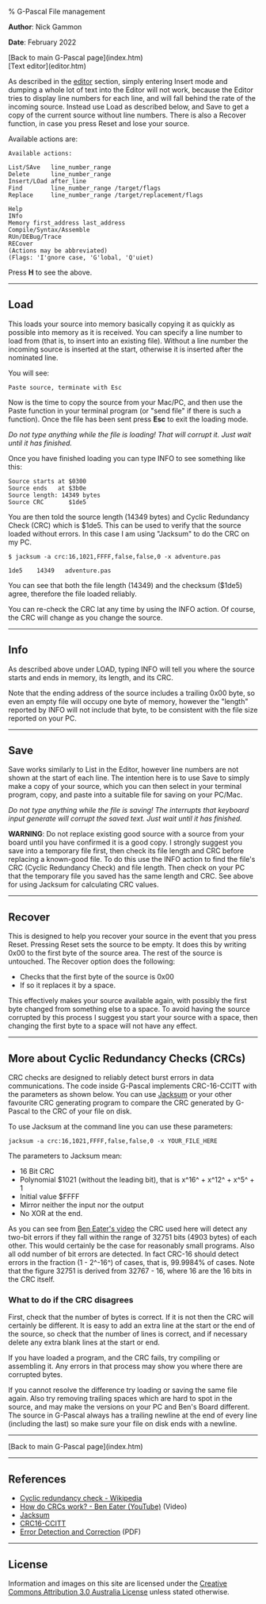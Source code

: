 % G-Pascal File management

**Author**: Nick Gammon

**Date**: February 2022

<div class='quick_link'> [Back to main G-Pascal page](index.htm)</div>
<div class='quick_link'> [Text editor](editor.htm) </div>

As described in the [editor](editor.htm) section, simply entering Insert mode and dumping a whole lot of text into the Editor will not work, because the Editor tries to display line numbers for each line, and will fall behind the rate of the incoming source. Instead use Load as described below, and Save to get a copy of the current source without line numbers. There is also  a Recover function, in case you press Reset and lose your source.

Available actions are:

```
Available actions:

List/SAve   line_number_range
Delete      line_number_range
Insert/LOad after_line
Find        line_number_range /target/flags
Replace     line_number_range /target/replacement/flags

Help
INfo
Memory first_address last_address
Compile/Syntax/Assemble
RUn/DEBug/Trace
RECover
(Actions may be abbreviated)
(Flags: 'I'gnore case, 'G'lobal, 'Q'uiet)
```

Press **H** to see the above.

---

## Load

This loads your source into memory basically copying it as quickly as possible into memory as it is received. You can specify a line number to load from (that is, to insert into an existing file). Without a line number the incoming source is inserted at the start, otherwise it is inserted after the nominated line.

You will see:

```
Paste source, terminate with Esc
```

Now is the time to copy the source from your Mac/PC, and then use the Paste function in your terminal program (or "send file" if there is such a function). Once the file has been sent press **Esc** to exit the loading mode.

*Do not type anything while the file is loading! That will corrupt it. Just wait until it has finished.*

Once you have finished loading you can type INFO to see something like this:

```
Source starts at $0300
Source ends   at $3b0e
Source length: 14349 bytes
Source CRC       $1de5
```

You are then told the source length (14349 bytes) and Cyclic Redundancy Check (CRC) which is $1de5. This can be used to verify that the source loaded without errors. In this case I am using "Jacksum" to do the CRC on my PC.

```
$ jacksum -a crc:16,1021,FFFF,false,false,0 -x adventure.pas

1de5	14349	adventure.pas
```

You can see that both the file length (14349) and the checksum ($1de5) agree, therefore the file loaded reliably.

You can re-check the CRC lat any time by using the INFO action. Of course, the CRC will change as you change the source.

---

## Info

As described above under LOAD, typing INFO will tell you where the source starts and ends in memory, its length, and its CRC.

Note that the ending address of the source includes a trailing 0x00 byte, so even an empty file will occupy one byte of memory, however the "length" reported by INFO will not include that byte, to be consistent with the file size reported on your PC.

---

## Save

Save works similarly to List in the Editor, however line numbers are not shown at the start of each line. The intention here is to use Save to simply make a copy of your source, which you can then select in your terminal program, copy, and paste into a suitable file for saving on your PC/Mac.

*Do not type anything while the file is saving! The interrupts that keyboard input generate will corrupt the saved text. Just wait until it has finished.*

**WARNING**: Do not replace existing good source with a source from your board until you have confirmed it is a good copy. I strongly suggest you  save into a temporary file first, then check its file length and CRC before replacing a known-good file. To do this use the INFO action to find the file's CRC (Cyclic Redundancy Check) and file length. Then check on your PC that the temporary file you saved has the same length and CRC. See above for using Jacksum for calculating CRC values.


---

## Recover

This is designed to help you recover your source in the event that you press Reset. Pressing Reset sets the source to be empty. It does this by writing 0x00 to the first byte of the source area. The rest of the source is untouched.  The Recover option does the following:

* Checks that the first byte of the source is 0x00
* If so it replaces it by a space.

This effectively makes your source available again, with possibly the first byte changed from something else to a space. To avoid having the source corrupted by this process I suggest you start your source with a space, then changing the first byte to a space will not have any effect.

---

## More about Cyclic Redundancy Checks (CRCs)

CRC checks are designed to reliably detect burst errors in data communications. The code inside G-Pascal implements CRC-16-CCITT with the parameters as shown below. You can use [Jacksum](https://jacksum.net/en/index.html) or your other favourite CRC generating program to compare the CRC generated by G-Pascal to the CRC of your file on disk.

To use Jacksum at the command line you can use these parameters:

```
jacksum -a crc:16,1021,FFFF,false,false,0 -x YOUR_FILE_HERE
```

The parameters to Jacksum mean:

* 16 Bit CRC
* Polynomial $1021 (without the leading bit), that is x^16^ + x^12^ + x^5^ + 1
* Initial value $FFFF
* Mirror neither the input nor the output
* No XOR at the end.

As you can see from [Ben Eater's video](https://www.youtube.com/watch?v=izG7qT0EpBw) the CRC used here will detect any two-bit errors if they fall within the range of 32751 bits (4903 bytes) of each other. This would certainly be the case for reasonably small programs. Also all odd number of bit errors are detected. In fact CRC-16 should detect errors in the fraction (1 - 2^-16^) of cases, that is, 99.9984% of cases. Note that the figure 32751 is derived from 32767 - 16, where 16 are the 16 bits in the CRC itself.

### What to do if the CRC disagrees

First, check that the number of bytes is correct. If it is not then the CRC will certainly be different. It is easy to add an extra line at the start or the end of the source, so check that the number of lines is correct, and if necessary delete any extra blank lines at the start or end.

If you have loaded a program, and the CRC fails, try compiling or assembling it. Any errors in that process may show you where there are corrupted bytes.

If you cannot resolve the difference try loading or saving the same file again. Also try removing trailing spaces which are hard to spot in the source, and may make the versions on your PC and Ben's Board different. The source in G-Pascal always has a trailing newline at the end of every line (including the last) so make sure your file on disk ends with a newline.

---

<div class='quick_link'> [Back to main G-Pascal page](index.htm)</div>


---

## References

* [Cyclic redundancy check - Wikipedia](https://en.wikipedia.org/wiki/Cyclic_redundancy_check)
* [How do CRCs work? - Ben Eater (YouTube)](https://www.youtube.com/watch?v=izG7qT0EpBw) (Video)
* [Jacksum](https://jacksum.net/en/index.html)
* [CRC16-CCITT](http://srecord.sourceforge.net/crc16-ccitt.html)
* [Error Detection and Correction](https://nptel.ac.in/content/storage2/courses/106105080/pdf/M3L2.pdf) (PDF)


---

## License

Information and images on this site are licensed under the [Creative Commons Attribution 3.0 Australia License](https://creativecommons.org/licenses/by/3.0/au/) unless stated otherwise.
